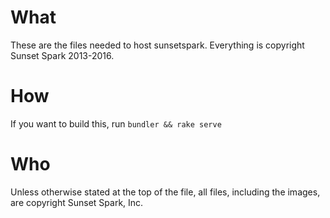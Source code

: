 # What

These are the files needed to host sunsetspark. Everything is copyright Sunset Spark 2013-2016.

# How

If you want to build this, run ```bundler && rake serve```

# Who

Unless otherwise stated at the top of the file, all files, including the images, are copyright Sunset Spark, Inc.